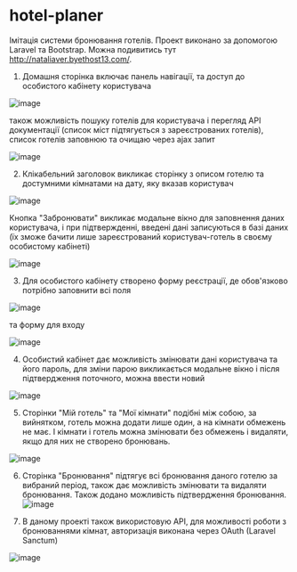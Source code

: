 # hotel-planer
Імітація системи бронювання готелів. Проект виконано за допомогою Laravel та Bootstrap. Можна подивитись тут http://nataliaver.byethost13.com/.

1. Домашня сторінка включає панель навігації, та доступ до особистого кабінету користувача

![image](https://user-images.githubusercontent.com/33368867/216932565-d05b4586-b51f-4bb4-8833-56d0448e4674.png)

також можливість пошуку готелів для користувача і перегляд API документації (список міст підтягується з зареєстрованих готелів), список готелів заповнюю та очищаю через ajax запит

![image](https://user-images.githubusercontent.com/33368867/231773171-0858fdb9-1dc1-4079-8be8-6a7362e8c916.png)

2. Клікабельний заголовок викликає сторінку з описом готелю та достумними кімнатами на дату, яку вказав користувач

![image](https://user-images.githubusercontent.com/33368867/231773880-4327d10f-462f-42fc-a2d7-5d91b3a68fa0.png)

Кнопка "Забронювати" викликає модальне вікно для заповнення даних користувача, і при підтвержденні, введені дані записуються в базі даних (їх зможе бачити лише зареєстрований користувач-готель в своєму особистому кабінеті)

![image](https://user-images.githubusercontent.com/33368867/231774874-456a9955-f278-415a-a88a-f2b53efbfb80.png)

3. Для особистого кабінету створено форму реєстрації, де обов'язково потрібно заповнити всі поля

![image](https://user-images.githubusercontent.com/33368867/216935933-2f6ea93b-381e-42e3-a78f-447d2bfa2dc7.png)

та форму для входу

![image](https://user-images.githubusercontent.com/33368867/216936180-1c05ffab-bf0e-473c-a47f-07840bdc1eba.png)

4. Особистий кабінет дає можливість змінювати дані користувача та його пароль, для зміни парою викликається модальне вікно і після підтвердження поточного, можна ввести новий

![image](https://user-images.githubusercontent.com/33368867/216936626-cf1ab52f-d7ac-4491-831a-dc04348288ba.png)

5. Сторінки "Мій готель" та "Мої кімнати" подібні між собою, за вийнятком, готель можна додати лише один, а на кімнати обмежень не має. І кімнати і готель можна змінювати без обмежень і видаляти, якщо для них не створено бронювань.

![image](https://user-images.githubusercontent.com/33368867/216937654-b846992c-4c3f-4e1d-a309-55d45d406f20.png)

6. Сторінка "Бронювання" підтягує всі бронювання даного готелю за вибраний період, також дає можливість змінювати та видаляти бронювання. Також додано можливість підтвердження бронювання.
![image](https://user-images.githubusercontent.com/33368867/216938292-460a00db-5bf5-4c47-ae96-d559e0e9f6d8.png)

7. В даному проекті також використовую API, для можливості роботи з бронюваннями кімнат, авторизація виконана через OAuth (Laravel Sanctum)

![image](https://user-images.githubusercontent.com/33368867/216950119-e5459429-9e4b-4bc0-96a2-ef2e21fe952a.png)

